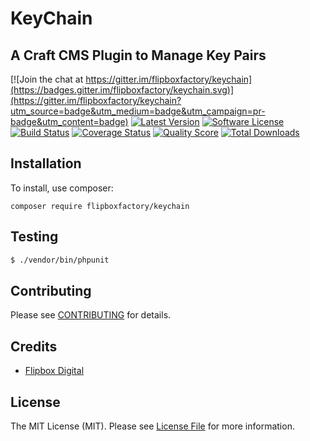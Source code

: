 # KeyChain

## A Craft CMS Plugin to Manage Key Pairs

[![Join the chat at https://gitter.im/flipboxfactory/keychain](https://badges.gitter.im/flipboxfactory/keychain.svg)](https://gitter.im/flipboxfactory/keychain?utm_source=badge&utm_medium=badge&utm_campaign=pr-badge&utm_content=badge)
[![Latest Version](https://img.shields.io/github/release/flipboxfactory/keychain.svg?style=flat-square)](https://github.com/flipboxfactory/keychain/releases)
[![Software License](https://img.shields.io/badge/license-MIT-brightgreen.svg?style=flat-square)](LICENSE.md)
[![Build Status](https://img.shields.io/travis/flipboxfactory/keychain/master.svg?style=flat-square)](https://travis-ci.com/flipboxfactory/keychain)
[![Coverage Status](https://img.shields.io/scrutinizer/coverage/g/flipboxfactory/keychain.svg?style=flat-square)](https://scrutinizer-ci.com/g/flipboxfactory/keychain/code-structure)
[![Quality Score](https://img.shields.io/scrutinizer/g/flipboxfactory/keychain.svg?style=flat-square)](https://scrutinizer-ci.com/g/flipboxfactory/keychain)
[![Total Downloads](https://img.shields.io/packagist/dt/flipboxfactory/keychain.svg?style=flat-square)](https://packagist.org/packages/flipboxfactory/keychain)

## Installation

To install, use composer:

```
composer require flipboxfactory/keychain
```

## Testing

``` bash
$ ./vendor/bin/phpunit
```

## Contributing

Please see [CONTRIBUTING](https://github.com/flipboxfactory/keychain/blob/master/CONTRIBUTING.md) for details.


## Credits

- [Flipbox Digital](https://github.com/flipbox)

## License

The MIT License (MIT). Please see [License File](https://github.com/flipboxfactory/keychain/blob/master/LICENSE) for more information.
